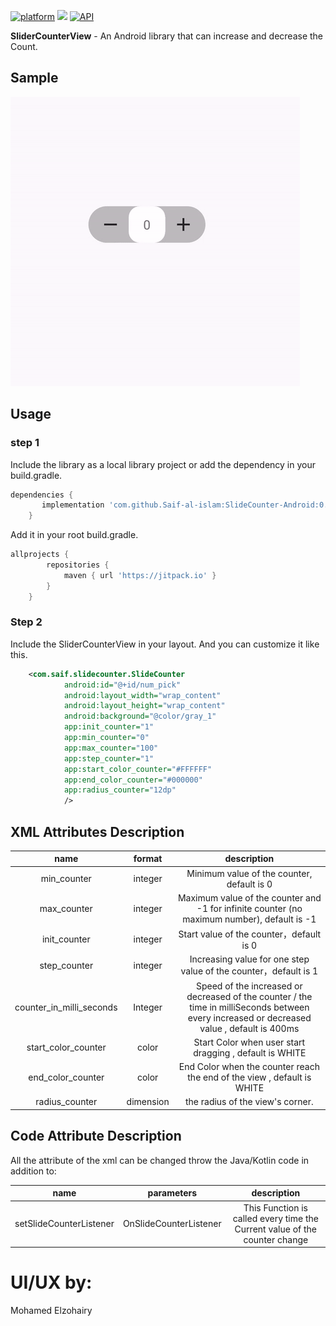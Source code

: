 [![platform](https://img.shields.io/badge/platform-Android-yellow.svg)](https://www.android.com)
 [![](https://jitpack.io/v/Saif-al-islam/SlideCounter-Android.svg)](https://jitpack.io/#Saif-al-islam/SlideCounter-Android)
 [![API](https://img.shields.io/badge/API-%2B17-green.svg)]()

**SliderCounterView** - An Android library that can increase and decrease the Count.

## Sample
<img src="ScreenShot/1.gif" />

## Usage

### step 1

Include the library as a local library project or add the dependency in your build.gradle.

```groovy
dependencies {
	   implementation 'com.github.Saif-al-islam:SlideCounter-Android:0.1.0'
	}
```

Add it in your root build.gradle.

```groovy
allprojects {
		repositories {
			maven { url 'https://jitpack.io' }
		}
	}
```

### Step 2

Include the SliderCounterView in your layout. And you can customize it like this.

```xml
    <com.saif.slidecounter.SlideCounter
            android:id="@+id/num_pick"
            android:layout_width="wrap_content"
            android:layout_height="wrap_content"
            android:background="@color/gray_1"
            app:init_counter="1"
            app:min_counter="0"
            app:max_counter="100"
            app:step_counter="1"
            app:start_color_counter="#FFFFFF"
            app:end_color_counter="#000000"
            app:radius_counter="12dp"
            />
```

## XML Attributes Description

|name|format|description|
|:---:|:---:|:---:|
| min_counter | integer | Minimum value of the counter, default is 0
| max_counter | integer | Maximum value of the counter and -1 for infinite counter (no maximum number), default is -1
| init_counter | integer | Start value of the counter，default is 0
| step_counter | integer | Increasing value for one step value of the counter，default is 1
| counter_in_milli_seconds | Integer | Speed of the increased or decreased of the counter / the time in milliSeconds between every increased or decreased value , default is 400ms
| start_color_counter | color | Start Color when user start dragging , default is WHITE
| end_color_counter | color | End Color when the counter reach the end of the view , default is WHITE
| radius_counter | dimension | the radius of the view's corner.



## Code Attribute Description

All the attribute of the xml can be changed throw the Java/Kotlin code in addition to:

|name|parameters|description|
|:---:|:---:|:---:|
| setSlideCounterListener | OnSlideCounterListener | This Function is called every time the Current value of the counter change


# UI/UX by:
Mohamed Elzohairy

